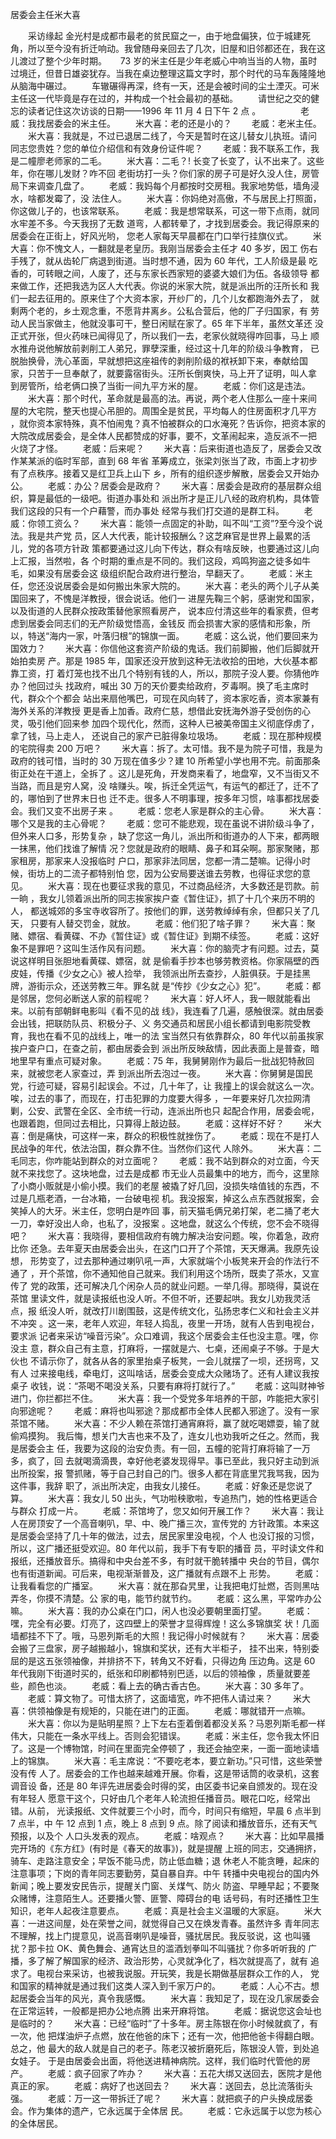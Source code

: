 ﻿居委会主任米大喜

　　采访缘起 
   金光村是成都市最老的贫民窟之一，由于地盘偏狭，位于城建死角，所以至今没有折迁响动。我曾随母亲回去了几次，旧屋和旧邻都还在，我在这儿渡过了整个少年时期。 
   　 73 岁的米主任是少年老威心中响当当的人物，虽时过境迁，但昔日雄姿犹存。当我在桌边整理这篇文字时，那个时代的马车轰隆隆地从脑海中碾过。 
   　　车辙碾得再深，终有一天，还是会被时间的尘土湮灭。可米主任这一代毕竟是存在过的，并构成一个社会最初的基础。 
   　　请世纪之交的健忘的读者记住这次访谈的日期——1996 年 11 月 4 日下午 2 点
   。 
   　　 
   　　老威：我找居委会的米主任。 
   　　米大喜：老的还是小的？
   　　老威：老米主任。 
   　　米大喜：我就是，不过已退居二线了，今天是暂时在这儿替女儿执班。请问
   同志您贵姓？您的单位介绍信和有效身份证件呢？
   　　老威：我不联系工作，我是二幢廖老师家的二毛。 
   　　米大喜：二毛？! 长变了长变了，认不出来了。这些年，你在哪儿发财？咋不回
   老街坊打一头？你们家的房子可是好久没人住，房管局下来调查几盘了。 
   　　老威：我妈每个月都按时交房租。我家地势低，墙角浸水，啥都发霉了，没
   法住人。 
   　　米大喜：你妈绝对高傲，不与居民上打照面，你这做儿子的，也该常联系。 
   　　老威：我是想常联系，可这一带下点雨，就同水牢差不多。今天我拐了无数
   道弯，人都转晕了，才找到居委会。我记得原来的居委会在正街上，好风光哟，
   您老人家每天早晨都在门口举行挂旗仪式。 
   　　米大喜：你不愧文人，一翻就是老皇历。我刚当居委会主任才 40 多岁，因工
   伤右手残了，就从齿轮厂病退到街道。当时想不通，因为 60 年代，工人阶级是最
   吃香的，可转眼之间，人废了，还与东家长西家短的婆婆大娘们为伍。各级领导
   都来做工作，还把我选为区人大代表。你说的米家大院，就是派出所的汪所长和
   我们一起去征用的。原来住了个大资本家，开纱厂的，几个儿女都跑海外去了，
   就剩两个老的，乡土观念重，不愿背井离乡。公私合营后，他的厂子归国家，有
   劳动人民当家做主，他就没事可干，整日闲赋在家了。65 年下半年，虽然文革还
   没正式开张，但火药味已闻得见了，所以我们一去，老家伙就晓得咋回事，马上
   顺水推舟说他解放前剥削工人弟兄，罪孽深重，经过这十几年的阶级斗争教育，
   已脱胎换骨，洗心革面，早就想把这座祖传的剥削阶级的袱袄卸下来，奉献给国
   家，只苦于一旦奉献了，就要露宿街头。汪所长倒爽快，马上开了证明，叫人拿
   到房管所，给老俩口换了当街一间九平方米的屋。 
   　　老威：你们这是违法。 
   　　米大喜：那个时代，革命就是最高的法。再说，两个老人住那么一座十来间
   屋的大宅院，整天也提心吊胆的。周围全是贫民，平均每人的住房面积才几平方
   ，就你资本家特殊，真不怕闹鬼？真不怕被群众的口水淹死？告诉你，把资本家的
   大院改成居委会，是全体人民都赞成的好事，要不，文革闹起来，造反派不一把
   火烧了才怪。 
   　　老威：后来呢？
   　　米大喜：后来街道也造反了，居委会又改作某某派的临时军部，直到 68 年省
   革筹成立，张梁刘张当了政，市面上才初步有了点秩序。接着又是红卫兵上山下
   乡，所有的组织逐步解散，居委会又开始办公。 
   　　老威：办公？居委会是政府？
   　　米大喜：居委会是政府的基层群众组织，算是最低的一级吧。街道办事处和
   派出所才是正儿八经的政府机构，具体管我们这段的只有一个户藉警，而办事处
   经常与我们打交道的是群工科。 
   　　老威：你领工资么？
   　　米大喜：能领一点固定的补助，叫不叫“工资”?至今没个说法。我是共产党
   员，区人大代表，能计较报酬么？这芝麻官是世界上最累的活儿，党的各项方针政
   策都要通过这儿向下传达，群众有啥反映，也要通过这儿向上汇报，当然啦，各
   个时期的重点是不同的。我们这段，鸡鸣狗盗之徒多如牛毛，如果没有居委会这
   级组织配合政府进行整治，早翻天了。 
   　　老威：米主任，您还没说居委会是如何搬出朱家大院的。 
   　　米大喜：老头的两个儿子从美国回来了，不愧是洋教授，很会说话。他们一
   进屋先鞠三个躬，感谢党和国家，以及街道的人民群众按政策替他家照看房产，
   说本应付清这些年的看家费，但考虑到居委会同志们的无产阶级觉悟高，金钱反
   而会损害大家的感情和形象，所以，特送“海内一家，叶落归根”的锦旗一面。 
   　　老威：这么说，他们要回来为国效力？
   　　米大喜：你信他这套资产阶级的鬼话。我们前脚搬，他们后脚就开始拍卖房
   产。那是 1985 年，国家还没开放到这种无法收拾的田地，大伙基本都靠工资，打
   着灯笼也找不出几个特别有钱的人，所以，那院子没人要。你猜他咋办？他回过头
   找政府，喊出 30 万的天价要卖给政府，歹毒啊。换了毛主席时代，群众个个都会
   站出来扇他嘴巴，可现在风向转了，资本家吃香，资本家兼有海外关系的洋教授
   更是香上加香。政府仁慈，想借此安抚海外游子受创伤的心灵，吸引他们回来参
   加四个现代化，然而，这种人已被美帝国主义彻底俘虏了，拿了钱，马上走人，
   还说自己的家产已脏得象垃圾场。 
   　　老威：现在那种规模的宅院得卖 200 万吧？
   　　米大喜：拆了。太可惜。我不是为院子可惜，我是为政府的钱可惜，当时的
   30 万现在值多少？建 10 所希望小学也用不完。前面那条街正处在干道上，全拆了
   。这儿是死角，开发商来看了，地盘窄，又不当街又不当路，而且是穷人窝，没
   啥赚头。唉，拆迁全凭运气，有运气的都迁了，迁不了的，哪怕到了世界末日也
   迁不走。很多人不明事理，按多年习惯，啥事都找居委会。我们又变不出房子来
   。 
   　　老威：您老人家是群众的主心骨。 
   　　米大喜：哪个又是我的主心骨呢？
   　　老威：您可不能悲观，现在虽说不讲阶级斗争了，但外来人口多，形势复杂
   ，缺了您这一角儿，派出所和街道办的人下来，都两眼一抹黑，他们找谁了解情
   况？您就是政府的眼睛、鼻子和耳朵啊。那家聚赌，那家租房，那家来人没报临时
   户口，那家非法同居，您都一清二楚嘛。记得小时候，街坊上的二流子都特别怕
   您，因为公安局要送谁去劳教，也得征求您的意见。 
   　　米大喜：现在也要征求我的意见，不过商品经济，大多数还是罚款。前一晌
   ，我女儿领着派出所的同志挨家挨户查《暂住证》，抓了十几个来历不明的人，
   都送城郊的多宝寺收容所了。按他们的罪，送劳教绰绰有余，但都只关了几天，
   只要有人替交罚金，就放。 
   　　老威：他们犯了啥子罪？
   　　米大喜：聚赌、嫖宿、看黄碟、不办《暂住证》或《暂住证》到期不续签。 
   　　老威：这好象不是罪吧？这叫生活作风有问题。 
   　　米大喜：你的脑壳才有问题。过去，莫说这样明目张胆地看黄碟、嫖宿，就
   是偷看手抄本也够劳教资格。你家隔壁的西皮娃，传播《少女之心》被人捡举，
   我领派出所去查抄，人脏俱获。于是挂黑牌，游街示众，还送劳教三年。罪名就
   是“传抄《少女之心》犯”。 
   　　老威：都是邻居，您何必断送人家的前程呢？
   　　米大喜：好人坏人，我一眼就能看出来。以前有部朝鲜电影叫《看不见的战
   线》，我连看了几遍，感触很深。就由居委会出钱，把联防队员、积极分子、义
   务交通员和居民小组长都请到电影院受教育，我也在看不见的战线上，唯一的法
   宝当然只有依靠群众，80 年代以前虽挨家挨户查户口，在查之前，都由居委会到
   派出所反映敌情，因此表面上是普查，暗地里早有重点可疑对象。 
   　　老威：75 年，我舅舅刚作为最后一批战犯特赦回来，就被您老人家查过，弄
   到派出所去泡过一夜。 
   　　米大喜：你舅舅是国民党，行迹可疑，容易引起误会。不过，几十年了，让
   我撞上的误会就这么一次。唉，过去的事了，而现在，打击犯罪的力度要大得多
   ，一年要来好几次拉网清剿，公安、武警在全区、全市统一行动，连派出所也只
   起配合作用，居委会呢，也跟着跑，但同过去相比，只算得上敲边鼓。 
   　　老威：这样好不好？
   　　米大喜：倒是痛快，可这样一来，群众的积极性就挫伤了。 
   　　老威：现在不是打人民战争的年代，依法治国，群众靠不住。当然你们这代
   人除外。 
   　　米大喜：二毛同志，你咋能站到群众的对立面呢？
   　　老威：我不站到群众的对立面，今天就不来找您了。这块地盘，过去是成都
   市无业人员最集中的地方，而今，这里除了小商小贩就是小偷小摸。我们的老屋
   被撬了好几回，没损失啥值钱的东西，不过是几瓶老酒，一台冰箱，一台破电视
   机。我没报案，掉这么点东西就报案，会笑掉人的大牙。米主任，您明白是咋回
   事，前天猫毛俩兄弟打架，老二捅了老大一刀，幸好没出人命，也私了，没报案
   。这地盘，就这么个传统，您不会不晓得吧？
   　　米大喜：我晓得，要相信政府有魄力解决治安问题。唉，你着急，政府比你
   还急。去年夏天由居委会出头，在这门口开了个茶馆，天天爆满。我原先设想，
   形势变了，过去那种通过喇叭吼一声，大家就端个小板凳来开会的作法行不通了
   ，开个茶馆，你不通知他自己就来。我们利用这个场所，既卖了茶水，又宣传了
   党的政策，还可解决几个闲杂人员的就业问题。一举几得。那晓得，莫说在茶馆
   里读文件，就是读报纸也没人听。不但不听，还要起哄。我女儿劝我灵活点，报
   纸没人听，就改打川剧围鼓，这是传统文化，弘扬忠孝仁义和社会主义并不冲突
   。这一来，老年人欢迎，年轻人捣乱，夜里一开场，就有人告到电视台，要求派
   记者来采访“噪音污染”。众口难调，我这个居委会主任也没主意。嘿，你没主
   意，群众自己有主意，打麻将，一摆就是六、七桌，还闹桌子不够。于是大伙也
   不请示你了，就各从各的家里抬桌子板凳，一会儿就摆了一坝，还拐弯，又有人
   过来接电线，牵电灯，这叫啥话，居委会变成大众赌场了。还有人建议我按桌子
   收钱，说：“茶喝不喝没关系，只要有麻将打就行了。” 
   　　老威：这叫财神爷进门，你拦都拦不住。 
   　　米大喜：我一个受党多年培养的干部，咋能把大家引向邪途呢？
   　　老威：麻将也叫邪途？那成都市全体人民都入邪途了。没有一家茶馆不赌。 
   　　米大喜：不少人赖在茶馆打通宵麻将，赢了就吃喝嫖耍，输了就偷鸡摸狗。
   我后悔，想关门大吉也来不及了，连女儿也劝我听之任之。然而，我是居委会主
   任，我要为这段的治安负责。有一回，五幢的驼背打麻将输了一万多，疯了，回
   去就喝滴滴畏，幸好他老婆发现得早。事已至此，我只好主动到派出所投案，报
   警抓赌，等于自己封自己的门。很多人都在背底里咒我骂我，因为这件事，我辞
   职了，派出所决定，由我女儿接任。 
   　　老威：好象还是您说了算。 
   　　米大喜：我女儿 50 出头，气功啦秧歌啦，专追热门，她的性格更适合与群众
   打成一片。 
   　　老威：茶馆垮了，您又如何开展工作？
   　　米大喜：我让人在房顶安了一个高音喇叭，早、中、晚广播三次，宣传党的
   方针政策。本来这是居委会坚持了几十年的做法，过去，居民家里没电视，个人
   也没订报的习惯，所以，这广播还挺受欢迎。80 年代以前，我手下有专职的播音
   员，平时读文件和报纸，还播放音乐。搞得和中央台差不多，有时就干脆转播中
   央台的节目，偶尔也有街道新闻。可后来，电视渐渐普及，这广播就有点跟不上
   形势。 
   　　老威：让我看看您的广播室。 
   　　米大喜：就在那旮旯里，让我把电灯扯燃，否则黑咕弄冬，你摸不清楚。公
   家的电，能节约就节约。 
   　　老威：这么黑，平常咋办公嘛。 
   　　米大喜：我的办公桌在门口，闲人也没必要朝里面打望。 
   　　老威：嘿，完全有必要。灯亮了，这四壁上的荣誉才显得辉煌！这么多锦旗奖
   状！几面墙都挂不下了。哦，马恩列斯毛的大照！我记得小时候就有？
   　　米大喜：居委会搬了三盘家，房子越搬越小，锦旗和奖状，还有大半柜子，
   挂不出来，特别委屈的是这五张领袖像，并排挤不下，转角又不好看，只得边角
   压边角。这是 60 年代我刚下街道时买的，纸张和印刷都特别巴适，以后的领袖像
   ，质量就要差些，颜色也淡。 
   　　老威：看上去的确古香古色。 
   　　米大喜：30 多年了。 
   　　老威：算文物了。可惜太挤了，这面墙宽，咋不把伟人请过来？
   　　米大喜：供领袖像是有规矩的，只能在进门的正面。 
   　　老威：哪就错开一点嘛。 
   　　米大喜：你以为是贴明星照？上下左右歪着倒着都没关系？马恩列斯毛都一样
   伟大，只能在一条水平线上。否则会犯错误。 
   　　老威：米主任，您令我太怀旧了。这是一个博物馆，时间在里面完全停顿了
   ，我还会抽空来，一面一面地读墙上的锦旗。 
   　　米大喜：毛主席说：“不要吃老本，要立新功。”只可惜，这些荣誉没有传
   人了。居委会的工作也越来越难开展。你看，这是带话筒的收录机，这套调音设
   备，还是 80 年评先进居委会时得的奖，由区委书记亲自颁发的。现在没有年轻人
   愿意干这个，只好由几个老年人轮流担任播音员。眼花口吃，经常出错。从前，
   光读报纸、文件就要三个小时，而今，时间只有缩短，早晨 6 点半到 7 点半，中
   午 12 点到 1 点，晚上 8 点到 9 点。除了阅读和播放音乐，还有天气预报，以及个
   人口头发表的观点。 
   　　老威：啥观点？
   　　米大喜：比如早晨播完开场的《东方红》(有时是《春天的故事》)，就是提醒
   上班的同志，交通拥挤，骑车、走路注意安全；早饭不能马虎，防止低血糖；退
   休老人不能贪睡，起床的注意事项；下岗的青年同志要勤劳，莫自暴自弃。中午
   转播中央电视台的国内外新闻；晚上要发安民告示，提醒关门窗、关煤气、防火
   防盗、早睡早起；不要聚众赌博，注意陌生人。还要播火警、匪警、障碍台的电
   话号码，有时还播性卫生知识，老年人起夜注意要点。 
   　　老威：真是社会主义温暖的大家庭。 
   　　米大喜：一进这间屋，处在荣誉之间，就觉得自己又在焕发青春。虽然许多
   青年同志不理解，找上门提意见，说高音喇叭是噪音，骚扰居民。我反驳说，这
   也叫骚扰？那卡拉 OK、黄色舞会、通宵达旦的滥酒划拳叫不叫骚扰？你多听听我的
   广播，多了解了解国家的经济、政治形势，心灵就净化了，档次就提高了，就有
   追求了。电视台来采访，也被我说服。开玩笑，我是长期做基层群众工作的人，
   党和国家的精神就是通过我们这类人深入到千家万户的。 
   　　老威：人心不古。想起居委会当年的风光，真令我感慨。 
   　　米大喜：我知足了，现在没几家居委会在正常运转，一般都是把办公地点腾
   出来开麻将馆。 
   　　老威：据说您这会址也是临时的？
   　　米大喜：已经“临时”了十多年。房主陈银在你小时候就疯了，有一次，他
   把煤油炉子点燃，放在他爸的床下；还有一次，他把他爸卡得翻白眼。总之，他
   最大的敌人就是自己的老子。陈老汉被折磨死后，陈银没人管，到处追女娃子。
   于是由居委会出面，将他送进精神病院。这样，我们临时代管他的房产。 
   　　老威：疯子回家了咋办？
   　　米大喜：五花大绑又送回去，医院才是他真正的家。 
   　　老威：病好了也送回去？
   　　米大喜：送回去，总比流落街头强。 
   　　老威：万一这一带拆迁了呢？
   　　米大喜：就把疯子的户头换成居委会。作为集体的遗产，它永远属于全体居
   民。 
   　　老威：它永远属于以您为核心的全体居民。 